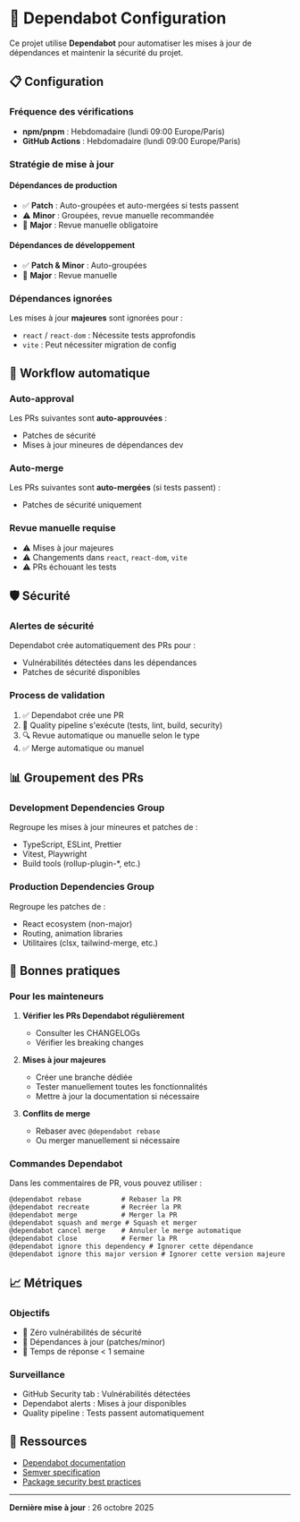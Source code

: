 # 🤖 Dependabot Configuration

Ce projet utilise **Dependabot** pour automatiser les mises à jour de dépendances et maintenir la sécurité du projet.

## 📋 Configuration

### Fréquence des vérifications

- **npm/pnpm** : Hebdomadaire (lundi 09:00 Europe/Paris)
- **GitHub Actions** : Hebdomadaire (lundi 09:00 Europe/Paris)

### Stratégie de mise à jour

#### Dépendances de production

- ✅ **Patch** : Auto-groupées et auto-mergées si tests passent
- ⚠️ **Minor** : Groupées, revue manuelle recommandée
- 🔴 **Major** : Revue manuelle obligatoire

#### Dépendances de développement

- ✅ **Patch & Minor** : Auto-groupées
- 🔴 **Major** : Revue manuelle

### Dépendances ignorées

Les mises à jour **majeures** sont ignorées pour :

- `react` / `react-dom` : Nécessite tests approfondis
- `vite` : Peut nécessiter migration de config

## 🔄 Workflow automatique

### Auto-approval

Les PRs suivantes sont **auto-approuvées** :

- Patches de sécurité
- Mises à jour mineures de dépendances dev

### Auto-merge

Les PRs suivantes sont **auto-mergées** (si tests passent) :

- Patches de sécurité uniquement

### Revue manuelle requise

- ⚠️ Mises à jour majeures
- ⚠️ Changements dans `react`, `react-dom`, `vite`
- ⚠️ PRs échouant les tests

## 🛡️ Sécurité

### Alertes de sécurité

Dependabot crée automatiquement des PRs pour :

- Vulnérabilités détectées dans les dépendances
- Patches de sécurité disponibles

### Process de validation

1. ✅ Dependabot crée une PR
2. 🧪 Quality pipeline s'exécute (tests, lint, build, security)
3. 🔍 Revue automatique ou manuelle selon le type
4. ✅ Merge automatique ou manuel

## 📊 Groupement des PRs

### Development Dependencies Group

Regroupe les mises à jour mineures et patches de :

- TypeScript, ESLint, Prettier
- Vitest, Playwright
- Build tools (rollup-plugin-\*, etc.)

### Production Dependencies Group

Regroupe les patches de :

- React ecosystem (non-major)
- Routing, animation libraries
- Utilitaires (clsx, tailwind-merge, etc.)

## 🎯 Bonnes pratiques

### Pour les mainteneurs

1. **Vérifier les PRs Dependabot régulièrement**
   - Consulter les CHANGELOGs
   - Vérifier les breaking changes

2. **Mises à jour majeures**
   - Créer une branche dédiée
   - Tester manuellement toutes les fonctionnalités
   - Mettre à jour la documentation si nécessaire

3. **Conflits de merge**
   - Rebaser avec `@dependabot rebase`
   - Ou merger manuellement si nécessaire

### Commandes Dependabot

Dans les commentaires de PR, vous pouvez utiliser :

```
@dependabot rebase          # Rebaser la PR
@dependabot recreate        # Recréer la PR
@dependabot merge           # Merger la PR
@dependabot squash and merge # Squash et merger
@dependabot cancel merge    # Annuler le merge automatique
@dependabot close           # Fermer la PR
@dependabot ignore this dependency # Ignorer cette dépendance
@dependabot ignore this major version # Ignorer cette version majeure
```

## 📈 Métriques

### Objectifs

- 🎯 Zéro vulnérabilités de sécurité
- 🎯 Dépendances à jour (patches/minor)
- 🎯 Temps de réponse < 1 semaine

### Surveillance

- GitHub Security tab : Vulnérabilités détectées
- Dependabot alerts : Mises à jour disponibles
- Quality pipeline : Tests passent automatiquement

## 🔗 Ressources

- [Dependabot documentation](https://docs.github.com/en/code-security/dependabot)
- [Semver specification](https://semver.org/)
- [Package security best practices](https://docs.npmjs.com/packages-and-modules/securing-your-code)

---

**Dernière mise à jour** : 26 octobre 2025
